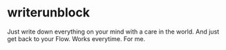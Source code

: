 # writerunblock
Just write down everything on your mind with a care in the world. And just get back to your Flow. Works everytime. For me.
